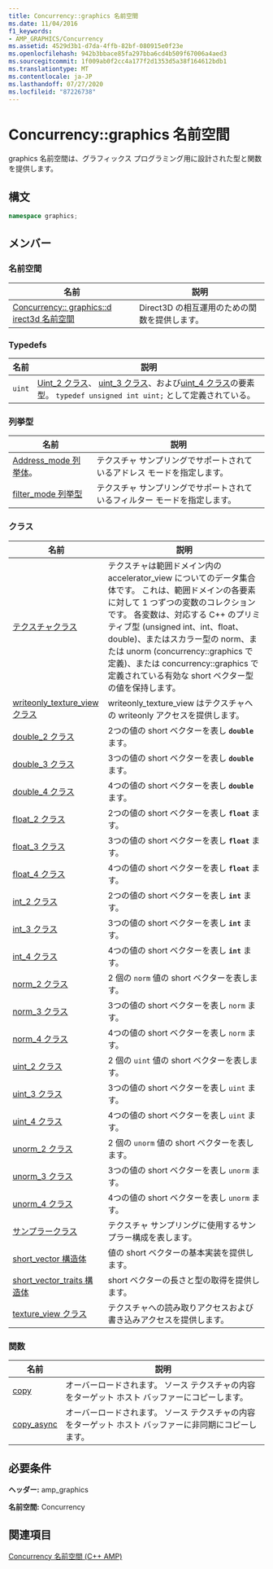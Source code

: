 ```yaml
---
title: Concurrency::graphics 名前空間
ms.date: 11/04/2016
f1_keywords:
- AMP_GRAPHICS/Concurrency
ms.assetid: 4529d3b1-d7da-4ffb-82bf-080915e0f23e
ms.openlocfilehash: 942b3bbace85fa297bba6cd4b509f67006a4aed3
ms.sourcegitcommit: 1f009ab0f2cc4a177f2d1353d5a38f164612bdb1
ms.translationtype: MT
ms.contentlocale: ja-JP
ms.lasthandoff: 07/27/2020
ms.locfileid: "87226738"
---
```

# <a name="concurrencygraphics-namespace"></a>Concurrency::graphics 名前空間

graphics 名前空間は、グラフィックス プログラミング用に設計された型と関数を提供します。

## <a name="syntax"></a>構文

```cpp
namespace graphics;
```

## <a name="members"></a>メンバー

### <a name="namespaces"></a>名前空間

|名前|説明|
|----------|-----------------|
|[Concurrency:: graphics::d irect3d 名前空間](concurrency-graphics-direct3d-namespace.md)|Direct3D の相互運用のための関数を提供します。|

### <a name="typedefs"></a>Typedefs

|名前|説明|
|----------|-----------------|
|`uint`|[Uint_2 クラス](uint-2-class.md)、 [uint_3 クラス](uint-3-class.md)、および[uint_4 クラス](uint-4-class.md)の要素型。 `typedef unsigned int uint;` として定義されている。|

### <a name="enumerations"></a>列挙型

|名前|説明|
|----------|-----------------|
|[Address_mode 列挙体](concurrency-graphics-namespace-enums.md#address_mode)。|テクスチャ サンプリングでサポートされているアドレス モードを指定します。|
|[filter_mode 列挙型](concurrency-graphics-namespace-enums.md#filter_mode)|テクスチャ サンプリングでサポートされているフィルター モードを指定します。|

### <a name="classes"></a>クラス

|名前|説明|
|----------|-----------------|
|[テクスチャクラス](texture-class.md)|テクスチャは範囲ドメイン内の accelerator_view についてのデータ集合体です。 これは、範囲ドメインの各要素に対して 1 つずつの変数のコレクションです。 各変数は、対応する C++ のプリミティブ型 (unsigned int、int、float、double)、またはスカラー型の norm、または unorm (concurrency::graphics で定義)、または concurrency::graphics で定義されている有効な short ベクター型の値を保持します。|
|[writeonly_texture_view クラス](writeonly-texture-view-class.md)|writeonly_texture_view はテクスチャへの writeonly アクセスを提供します。|
|[double_2 クラス](double-2-class.md)|2つの値の short ベクターを表し **`double`** ます。|
|[double_3 クラス](double-3-class.md)|3つの値の short ベクターを表し **`double`** ます。|
|[double_4 クラス](double-4-class.md)|4つの値の short ベクターを表し **`double`** ます。|
|[float_2 クラス](float-2-class.md)|2つの値の short ベクターを表し **`float`** ます。|
|[float_3 クラス](float-3-class.md)|3つの値の short ベクターを表し **`float`** ます。|
|[float_4 クラス](float-4-class.md)|4つの値の short ベクターを表し **`float`** ます。|
|[int_2 クラス](int-2-class.md)|2つの値の short ベクターを表し **`int`** ます。|
|[int_3 クラス](int-3-class.md)|3つの値の short ベクターを表し **`int`** ます。|
|[int_4 クラス](int-4-class.md)|4つの値の short ベクターを表し **`int`** ます。|
|[norm_2 クラス](norm-2-class.md)|2 個の `norm` 値の short ベクターを表します。|
|[norm_3 クラス](norm-3-class.md)|3つの値の short ベクターを表し `norm` ます。|
|[norm_4 クラス](norm-4-class.md)|4つの値の short ベクターを表し `norm` ます。|
|[uint_2 クラス](uint-2-class.md)|2 個の `uint` 値の short ベクターを表します。|
|[uint_3 クラス](uint-3-class.md)|3つの値の short ベクターを表し `uint` ます。|
|[uint_4 クラス](uint-4-class.md)|4つの値の short ベクターを表し `uint` ます。|
|[unorm_2 クラス](unorm-2-class.md)|2 個の `unorm` 値の short ベクターを表します。|
|[unorm_3 クラス](unorm-3-class.md)|3つの値の short ベクターを表し `unorm` ます。|
|[unorm_4 クラス](unorm-4-class.md)|4つの値の short ベクターを表し `unorm` ます。|
|[サンプラークラス](sampler-class.md)|テクスチャ サンプリングに使用するサンプラー構成を表します。|
|[short_vector 構造体](short-vector-structure.md)|値の short ベクターの基本実装を提供します。|
|[short_vector_traits 構造体](short-vector-traits-structure.md)|short ベクターの長さと型の取得を提供します。|
|[texture_view クラス](texture-view-class.md)|テクスチャへの読み取りアクセスおよび書き込みアクセスを提供します。|

### <a name="functions"></a>関数

|名前|説明|
|----------|-----------------|
|[copy](concurrency-graphics-namespace-functions.md#copy)|オーバーロードされます。 ソース テクスチャの内容をターゲット ホスト バッファーにコピーします。|
|[copy_async](concurrency-graphics-namespace-functions.md#copy_async)|オーバーロードされます。 ソース テクスチャの内容をターゲット ホスト バッファーに非同期にコピーします。|

## <a name="requirements"></a>必要条件

**ヘッダー:** amp_graphics

**名前空間:** Concurrency

## <a name="see-also"></a>関連項目

[Concurrency 名前空間 (C++ AMP)](concurrency-namespace-cpp-amp.md)
